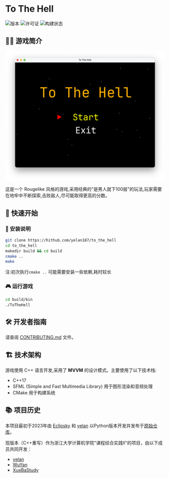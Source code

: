 # To The Hell

![版本](https://img.shields.io/badge/版本-2.0.0-blue.svg)
![许可证](https://img.shields.io/badge/许可证-MIT-green.svg)
![构建状态](https://img.shields.io/badge/构建-进行中-yellow.svg)

## 👋🏻 游戏简介

<p align="center">
    <img src="assets/images/main_menu.png" width="600" alt="游戏界面">
</p>

这是一个 Rougelike 风格的游戏,采用经典的"是男人就下100层"的玩法,玩家需要在地牢中不断探索,击败敌人,尽可能取得更高的分数。

## 🚀 快速开始

### 📒 安装说明

```bash
git clone https://hithub.com/yelan187/to_the_hell
cd to_the_hell
makedir build && cd build
cmake ..
make
```

注:初次执行`cmake ..` 可能需要安装一些依赖,耗时较长

### 🎮 运行游戏

```bash
cd build/bin
./ToTheHell
```

## 🛠️ 开发者指南

请查阅 [CONTRIBUTING.md](CONTRIBUTING.md) 文件。

## 🏗️ 技术架构

游戏使用 C++ 语言开发,采用了 **MVVM** 的设计模式。主要使用了以下技术栈:

- C++17
- SFML (Simple and Fast Multimedia Library) 用于图形渲染和音频处理
- CMake 用于构建系统

## 📚 项目历史

本项目最初于2023年由 [Eclipsky](https://github.com/Yitian26) 和 [yelan](https://github.com/yelan187) 以Python版本开发并发布于[原始仓库](https://github.com/Yitian26/to_the_hell)。

现版本（C++重写）作为浙江大学计算机学院"课程综合实践II"的项目，由以下成员共同开发：
- [yelan](https://github.com/yelan187)
- [WuYan](https://github.com/wuyan1345)
- [XueBaStudy](https://github.com/XueBaStudy)